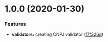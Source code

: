 # 1.0.0 (2020-01-30)


### Features

* **validators:** creating CNPJ validator ([f7f326d](https://github.com/usemobile/usekit/commit/f7f326daec871bf0e40523c37b561a30bf35e2ad))
